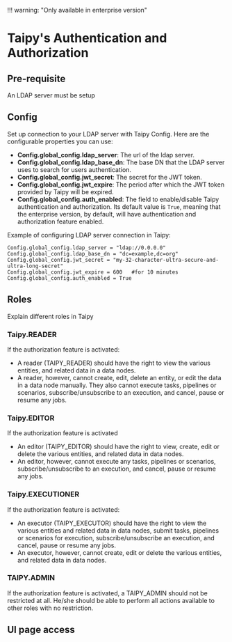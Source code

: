 !!! warning: "Only available in enterprise version"

# Taipy's Authentication and Authorization

## Pre-requisite

An LDAP server must be setup 

## Config

Set up connection to your LDAP server with Taipy Config. Here are the configurable properties you can use:

- **Config.global_config.ldap_server**: The url of the ldap server.
- **Config.global_config.ldap_base_dn**: The base DN that the LDAP server uses to search for users authentication.
- **Config.global_config.jwt_secret**: The secret for the JWT token.
- **Config.global_config.jwt_expire**: The period after which the JWT token provided by Taipy will be expired.
- **Config.global_config.auth_enabled**: The field to enable/disable Taipy authentication and authorization. Its default value is `True`, meaning that the enterprise version, by default, will have authentication and authorization feature enabled.

Example of configuring LDAP server connection in Taipy:

```
Config.global_config.ldap_server = "ldap://0.0.0.0"
Config.global_config.ldap_base_dn = "dc=example,dc=org"
Config.global_config.jwt_secret = "my-32-character-ultra-secure-and-ultra-long-secret"
Config.global_config.jwt_expire = 600   #for 10 minutes
Config.global_config.auth_enabled = True
```

## Roles

Explain different roles in Taipy


### Taipy.READER

If the authorization feature is activated:
- A reader (TAIPY_READER) should have the right to view the various entities, and related data in a data nodes.
- A reader, however, cannot create, edit, delete an entity, or edit the data in a data node manually. They also cannot execute tasks, pipelines or scenarios, subscribe/unsubscribe to an execution, and cancel, pause or resume any jobs.


### Taipy.EDITOR

If the authorization feature is activated
- An editor (TAIPY_EDITOR) should have the right to view, create, edit or delete the various entities, and related data in data nodes.
- An editor, however, cannot execute any tasks, pipelines or scenarios, subscribe/unsubscribe to an execution, and cancel, pause or resume any jobs. 


### Taipy.EXECUTIONER

If the authorization feature is activated:
- An executor (TAIPY_EXECUTOR) should have the right to view the various entities and related data in data nodes, submit tasks, pipelines or scenarios for execution, subscribe/unsubscribe an execution, and cancel, pause or resume any jobs.
- An executor, however, cannot create, edit or delete the various entities, and related data in data nodes.


### TAIPY.ADMIN

If the authorization feature is activated, a TAIPY_ADMIN should not be restricted at all. He/she should be able to perform all actions available to other roles with no restriction.


## UI page access